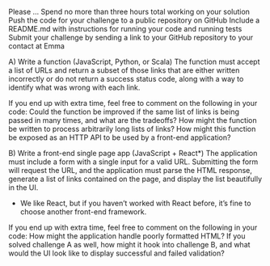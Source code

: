 Please … 
Spend no more than three hours total working on your solution
Push the code for your challenge to a public repository on GitHub
Include a README.md with instructions for running your code and running tests
Submit your challenge by sending a link to your GitHub repository to your contact at Emma

A) Write a function (JavaScript, Python, or Scala)
The function must accept a list of URLs and return a subset of those links that are either written incorrectly or do not return a success status code, along with a way to identify what was wrong with each link. 

If you end up with extra time, feel free to comment on the following in your code:
Could the function be improved if the same list of links is being passed in many times, and what are the tradeoffs?
How might the function be written to process arbitrarily long lists of links?
How might this function be exposed as an HTTP API to be used by a front-end application?

B) Write a front-end single page app (JavaScript + React*)
The application must include a form with a single input for a valid URL. Submitting the form will request the URL, and the application must parse the HTML response, generate a list of links contained on the page, and display the list beautifully in the UI.

* We like React, but if you haven’t worked with React before, it’s fine to choose another front-end framework.

If you end up with extra time, feel free to comment on the following in your code:
How might the application handle poorly formatted HTML?
If you solved challenge A as well, how might it hook into challenge B, and what would the UI look like to display successful and failed validation?